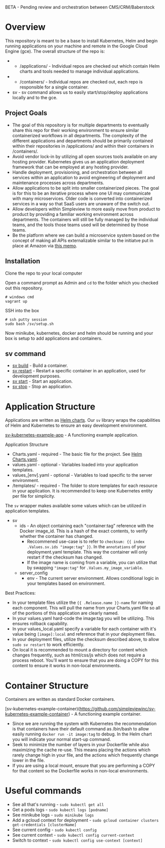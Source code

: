 BETA - Pending review and orchestration between CMS/CRM/Baberstock

# Overview

This repository is meant to be a base to install Kubernetes, Helm and begin running applications on your machine and remote in the Google Cloud Engine (gce). The overall structure of the repo is:

* - /applications/ - Individual repos are checked out which contain Helm charts and tools needed to manage individual applications.
* - /containers/ - Individual repos are checked out, each repo is responsible for a single container.
* sv - sv command allows us to easily start/stop/deploy applications locally and to the gce.

## Project Goals

* The goal of this repository is for multiple departments to eventually share this repo for their working environment to ensure similar containerized workflows in all departments. The complexity of the different applications and departments should be primarily contained within their  repositories in /applications/ and within their containers in /containers/.
* Avoid vendor lock-in by utilizing all open sources tools available on any hosting provider. Kubernetes gives us an application deployment framework that can be employed at any hosting provider.
* Handle deployment, provisioning, and orchestration between all services within an application to avoid engineering of deployment and maintenance processes across departments.
* Allow applications to be split into smaller containerized pieces. The goal is for this to be an iterative process where one UI may communicate with many microservices. Older code is converted into containerized services in a way so that SaaS users are unaware of the switch out.
* Allow developers within Simpleview to more easily move from product to product by providing a familiar working environment across departments. The containers will still be fully managed by the individual teams, and the tools those teams used will be determined by those teams.
* Be the platform where we can build a microservice system based on the concept of making all APIs externalizable similar to the initiatve put in place at Amazon via [this memo](https://apievangelist.com/2012/01/12/the-secret-to-amazons-success-internal-apis/).

## Installation

Clone the repo to your local computer

Open a command prompt as Admin and `cd` to the folder which you checked out this repository.

```
# windows cmd
vagrant up
```

SSH into the box

```
# ssh putty session
sudo bash /sv/setup.sh
```

Now minikube, kubernetes, docker and helm should be running and your box is setup to add applications and containers.

## sv command

* [sv build](docs/sv_build.md) - Build a container.
* [sv restart](docs/sv_restart.md) - Restart a specific container in an application, used for development purposes.
* [sv start](docs/sv_start.md) - Start an application.
* [sv stop](docs/sv_stop.md) - Stop an application.

# Application Structure

Applications are written as [Helm charts](https://docs.helm.sh/). Our `sv` library wraps the capabilities of Helm and Kubernetes to ensure an easy development environment.

[sv-kubernetes-example-app](https://github.com/simpleviewinc/sv-kubernetes-example-app) - A functioning example application.

Application Structure

* Charts.yaml - required - The basic file for the project. See [Helm Charts.yaml](https://docs.helm.sh/developing_charts#the-chart-yaml-file).
* values.yaml - optional - Variables loaded into your application templates.
* values_[env].yaml - optional - Variables to load specific to the server environment.
* /templates/ - required - The folder to store templates for each resource in your application. It is recommended to keep one Kubernetes entity per file for simplicity.

The `sv` wrapper makes available some values which can be utilized in application templates.

* sv
	* ids - An object containing each "container:tag" reference with the Docker image_id. This is a hash of the exact contents, to verify whether the container has changed.
		* Reccommened use-case is to refer to `checksum: {{ index .Values.sv.ids "image:tag" }}`. In the `annotations` of your deployment.yaml template. This way the container will only restart if the checksum has changed.
		* If the image name is coming from a variable, you can utilize that by swapping `"image:tag"` for `.Values.my_image_variable`.
	* server_config
		* env - The current server environment. Allows conditional logic in your templates based on environment.

Best Practices:

* In your template files utilize the `{{ .Release.name }}-name` for naming each component. This will pull the name from your Charts.yaml file so all of the portions of this application are clearly named.
* In your values.yaml hard-code the image:tag you will be utilizing. This ensures rollback capability.
* In your values_local.yaml specify a variable for each container with it's value being `[image]:local` and reference that in your deployment files.
* In your deployment files, utilize the checksum described above, to allow `sudo sv restart` to work efficiently.
* On local it is recommended to mount a directory for content which changes frequently, such as html/css/js which does not require a process reboot. You'll want to ensure that you are doing a COPY for this content to ensure it works in non-local environments.

# Container Structure

Containers are written as standard Docker containers.

[sv-kubernetes-example-container)(https://github.com/simpleviewinc/sv-kubernetes-example-container) - A functioning example container.

* Since we are running the system with Kubernetes the recommendation is that containers have their default command as /bin/bash to allow easily running `docker run -it image:tag` to debug. In the Helm chart you will indicate your normal start-up command.
* Seek to minimize the number of layers in your Dockerfile while also maximizing the cache re-use. This means placing the actions which rarely change high in your file, and the actions which frequently change lower in the file.
* If you are using a local mount, ensure that you are performing a COPY for that content so the Dockerfile works in non-local environments.

# Useful commands

* See all that's running - `sudo kubectl get all`
* Get a pods logs - `sudo kubectl logs [podname]`
* See minikube logs - `sudo minikube logs`
* Add a gcloud context for deployment - `sudo gcloud container clusters get-credentials [clusterName]`
* See current config - `sudo kubectl config`
* See current context - `sudo kubectl config current-context`
* Switch to context - `sudo kubectl config use-context [context]`